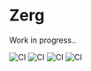 # Zerg


Work in progress..
   

![CI](https://github.com/joeloftusdev/cpp_logger/actions/workflows/ubuntu_clang.yml/badge.svg)
![CI](https://github.com/joeloftusdev/cpp_logger/actions/workflows/ubuntu_gcc.yml/badge.svg)
![CI](https://github.com/joeloftusdev/cpp_logger/actions/workflows/ubuntu_clang_sanitizer.yml/badge.svg)
![CI](https://github.com/joeloftusdev/cpp_logger/actions/workflows/ubuntu_gcc_sanitizer.yml/badge.svg)
